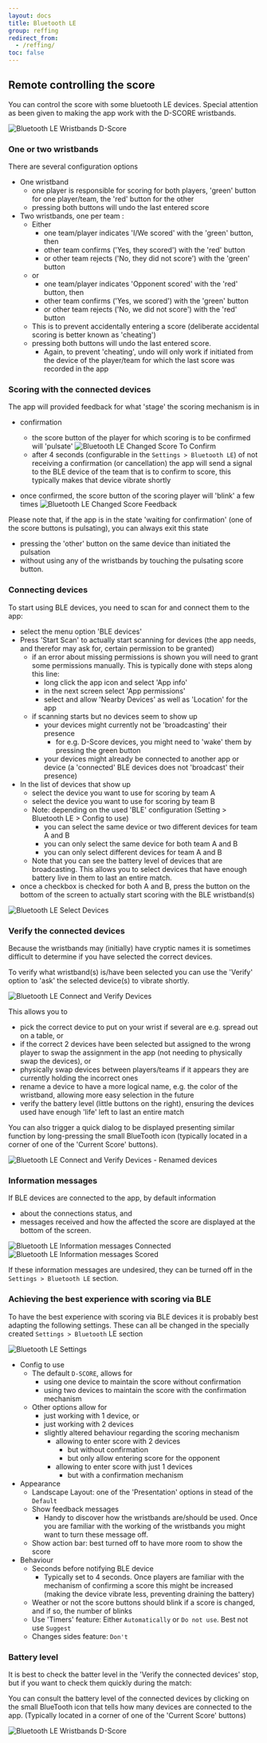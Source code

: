 ```yaml
---
layout: docs
title: Bluetooth LE
group: reffing
redirect_from:
  - /reffing/
toc: false
---
```

## Remote controlling the score

You can control the score with some bluetooth LE devices.
Special attention as been given to making the app work with the D-SCORE wristbands.

![Bluetooth LE Wristbands D-Score](../img/d-score-horizontal.png)

### One or two wristbands

There are several configuration options
- One wristband
    - one player is responsible for scoring for both players, 'green' button for one player/team, the 'red' button for the other
    - pressing both buttons will undo the last entered score
- Two wristbands, one per team :
    - Either 
        - one team/player indicates 'I/We scored' with the 'green' button, then
        - other team confirms ('Yes, they scored') with the 'red' button
        - or other team rejects ('No, they did not score') with the 'green' button
    - or 
        - one team/player indicates 'Opponent scored' with the 'red' button, then
        - other team confirms ('Yes, we scored')  with the 'green' button
        - or other team rejects ('No, we did not score') with the 'red' button
    - This is to prevent accidentally entering a score (deliberate accidental scoring is better known as 'cheating')
    - pressing both buttons will undo the last entered score. 
        - Again, to prevent 'cheating', undo will only work if initiated from the device of the player/team for which the last score was recorded in the app

### Scoring with the connected devices

The app will provided feedback for what 'stage' the scoring mechanism is in
- confirmation
    - the score button of the player for which scoring is to be confirmed will 'pulsate'
![Bluetooth LE Changed Score To Confirm](../img/sb.ble.scorechange.confirm.pulsate.01.gif)
    - after 4 seconds (configurable in the `Settings > Bluetooth LE`) of not receiving a confirmation (or cancellation) the app will send a signal to the BLE device of the team that is to confirm to score, this typically makes that device vibrate shortly

- once confirmed, the score button of the scoring player will 'blink' a few times
![Bluetooth LE Changed Score Feedback](../img/sb.ble.scorechange.feedback.blink.01.gif)

Please note that, if the app is in the state 'waiting for confirmation' (one of the score buttons is pulsating), 
you can always exit this state
- pressing the 'other' button on the same device than initiated the pulsation
- without using any of the wristbands by touching the pulsating score button. 

### Connecting devices

To start using BLE devices, you need to scan for and connect them to the app:
- select the menu option 'BLE devices'
- Press 'Start Scan' to actually start scanning for devices (the app needs, and therefor may ask for, certain permission to be granted)
    - if an error about missing permissions is shown you will need to grant some permissions manually. This is typically done with steps along this line:
        - long click the app icon and select 'App info'
        - in the next screen select 'App permissions'
        - select and allow 'Nearby Devices' as well as 'Location' for the app
    - if scanning starts but no devices seem to show up
        - your devices might currently not be 'broadcasting' their presence
          - for e.g. D-Score devices, you might need to 'wake' them by pressing the green button
        - your devices might already be connected to another app or device (a 'connected' BLE devices does not 'broadcast' their presence)
- In the list of devices that show up
    - select the device you want to use for scoring by team A
    - select the device you want to use for scoring by team B
    - Note: depending on the used 'BLE' configuration (Setting > Bluetooth LE > Config to use) 
        - you can select the same device or two different devices for team A and B
        - you can only select the same device for both team A and B
        - you can only select different devices for team A and B
    - Note that you can see the battery level of devices that are broadcasting. 
      This allows you to select devices that have enough battery live in them to last an entire match.  
- once a checkbox is checked for both A and B, press the button on the bottom of the screen to actually start scoring with the BLE wristband(s)

![Bluetooth LE Select Devices](../img/sb.ble.01.select.devices.png)

### Verify the connected devices

Because the wristbands may (initially) have cryptic names it is sometimes difficult to determine if you have 
selected the correct devices.

To verify what wristband(s) is/have been selected you can use the 'Verify' option to 'ask' the 
selected device(s) to vibrate shortly.

![Bluetooth LE Connect and Verify Devices](../img/sb.ble.01.verify.connected.devices.png)

This allows you to 
- pick the correct device to put on your wrist if several are e.g. spread out on a table, or
- if the correct 2 devices have been selected but assigned to the wrong player to swap the assignment in the app (not needing to physically swap the devices), or  
- physically swap devices between players/teams if it appears they are currently holding the incorrect ones
- rename a device to have a more logical name, e.g. the color of the wristband, allowing more easy selection in the future
- verify the battery level (little buttons on the right), ensuring the devices used have enough 'life' left to last an entire match

You can also trigger a quick dialog to be displayed presenting similar function by long-pressing the small BlueTooth icon (typically located in a corner of one of the 'Current Score' buttons).

![Bluetooth LE Connect and Verify Devices - Renamed devices](../img/sb.ble.01.select.devices.devices.renamed.png)

### Information messages

If BLE devices are connected to the app, by default information 
- about the connections status, and 
- messages received and how the affected the score
are displayed at the bottom of the screen.

![Bluetooth LE Information messages Connected](../img/sb.ble.02.a.information.messages.png)
![Bluetooth LE Information messages Scored](../img/sb.ble.02.b.information.messages.png)

If these information messages are undesired, they can be turned off in the `Settings > Bluetooth LE` section.

### Achieving the best experience with scoring via BLE

To have the best experience with scoring via BLE devices it is probably best adapting the following settings.
These can all be changed in the specially created `Settings > Bluetooth` LE section

![Bluetooth LE Settings](../img/sb.ble.03.settings.png)

- Config to use
    - The default `D-SCORE`, allows for
         - using one device to maintain the score without confirmation
         - using two devices to maintain the score with the confirmation mechanism
    - Other options allow for 
        - just working with 1 device, or 
        - just working with 2 devices
        - slightly altered behaviour regarding the scoring mechanism
            - allowing to enter score with 2 devices 
                - but without confirmation
                - but only allow entering score for the opponent
            - allowing to enter score with just 1 devices 
                - but with a confirmation mechanism  
- Appearance
    - Landscape Layout: one of the 'Presentation' options in stead of the `Default`
    - Show feedback messages
        - Handy to discover how the wristbands are/should be used. Once you are familiar with the working of the wristbands you might want to turn these message off.
    - Show action bar: best turned off to have more room to show the score
- Behaviour
    - Seconds before notifying BLE device
        - Typically set to 4 seconds. Once players are familiar with the mechanism of confirming a score this might be increased (making the device vibrate less, preventing draining the battery)
    - Weather or not the score buttons should blink if a score is changed, and if so, the number of blinks 
    - Use 'Timers' feature: Either `Automatically` or `Do not use`. Best not use `Suggest` 
    - Changes sides feature: `Don't`

### Battery level

It is best to check the batter level in the 'Verify the connected devices' stop, but if you want to check them quickly during the match:

You can consult the battery level of the connected devices by clicking on the small BlueTooth icon that tells how many devices are connected to the app.
(Typically located in a corner of one of the 'Current Score' buttons)

![Bluetooth LE Wristbands D-Score](../img/d-score-vertical.png)
